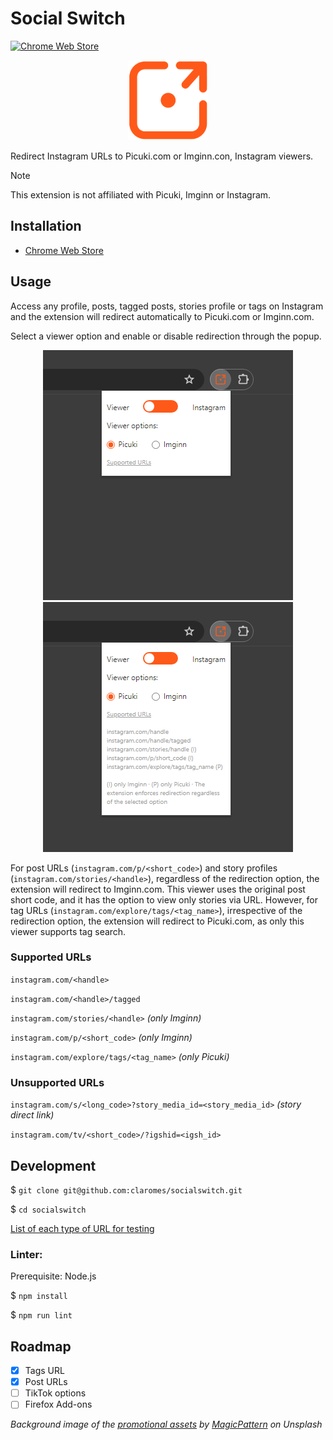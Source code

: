 # Social Switch

[![Chrome Web Store](https://img.shields.io/chrome-web-store/v/elmbjjhgiifenlhffpjcjfkjmilbbfki)](https://chrome.google.com/webstore/detail/picuki-switch/elmbjjhgiifenlhffpjcjfkjmilbbfki)

<p align="center">
    <img src="icons/icon128.png">
</p>

Redirect Instagram URLs to Picuki.com or Imginn.con, Instagram viewers.

> [!NOTE]
> This extension is not affiliated with Picuki, Imginn or Instagram.

## Installation

- [Chrome Web Store](https://chrome.google.com/webstore/detail/picuki-switch/elmbjjhgiifenlhffpjcjfkjmilbbfki)

## Usage

Access any profile, posts, tagged posts, stories profile or tags on Instagram and the extension will redirect automatically to Picuki.com or Imginn.com.

Select a viewer option and enable or disable redirection through the popup.

<p align="center">
    <img src="assets\popup.jpg">
    <img src="assets\popup-2.jpg">
</p>

For post URLs (`instagram.com/p/<short_code>`) and story profiles (`instagram.com/stories/<handle>`), regardless of the redirection option, the extension will redirect to Imginn.com. This viewer uses the original post short code, and it has the option to view only stories via URL. However, for tag URLs (`instagram.com/explore/tags/<tag_name>`), irrespective of the redirection option, the extension will redirect to Picuki.com, as only this viewer supports tag search.

### Supported URLs

`instagram.com/<handle>`

`instagram.com/<handle>/tagged`

`instagram.com/stories/<handle>` *(only Imginn)*

`instagram.com/p/<short_code>` *(only Imginn)*

`instagram.com/explore/tags/<tag_name>` *(only Picuki)*

### Unsupported URLs

`instagram.com/s/<long_code>?story_media_id=<story_media_id>` *(story direct link)*

`instagram.com/tv/<short_code>/?igshid=<igsh_id>`

## Development

$ `git clone git@github.com:claromes/socialswitch.git`

$ `cd socialswitch`

[List of each type of URL for testing](urls.md)

### Linter:

Prerequisite: Node.js

$ `npm install`

$ `npm run lint`

## Roadmap

- [x] Tags URL
- [x] Post URLs
- [ ] TikTok options
- [ ] Firefox Add-ons

*Background image of the [promotional assets](assets) by [MagicPattern](https://unsplash.com/@magicpattern) on Unsplash*

